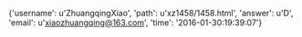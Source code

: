 {'username': u'ZhuangqingXiao', 'path': u'xz1458/1458.html', 'answer': u'D', 'email': u'xiaozhuangqing@163.com', 'time': '2016-01-30:19:39:07'}